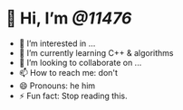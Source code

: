 # 👋 Hi, I’m *@11476*
- 👀 I’m interested in ...
- 🌱 I’m currently learning C++ & algorithms
- 💞️ I’m looking to collaborate on ...
- 📫 How to reach me: don't
- 😄 Pronouns: he him
- ⚡ Fun fact: Stop reading this.

<!---
11476/11476 is a ✨ special ✨ repository because its `README.md` (this file) appears on your GitHub profile.
You can click the Preview link to take a look at your changes.
--->
